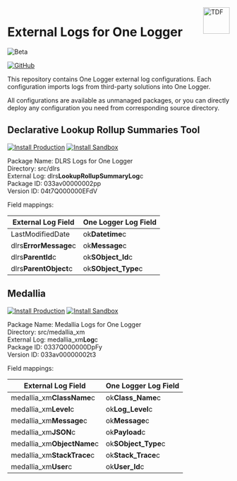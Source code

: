 <a href="https://kratapps.com/one-logger/plugins/external-logs-for-one-logger/">
  <img title="One Logger" alt="TDF" width="60px" height="60px" align="right"
       src="https://kratapps.com/images/external_logs_for_one_logger_logo_200_200.png"  />
</a>

# External Logs for One Logger

![Beta](https://img.shields.io/badge/beta-yellow)

[![GitHub](https://img.shields.io/badge/GitHub-Public-black?logo=github)](https://github.com/kratapps/external-logs-for-one-logger)

This repository contains One Logger external log configurations. Each
configuration imports logs from third-party solutions into One Logger.

All configurations are available as unmanaged packages, or you can directly
deploy any configuration you need from corresponding source directory.

## Declarative Lookup Rollup Summaries Tool

[![Install Production](https://img.shields.io/badge/Unmanaged%20Package-Install%20Production-cyan)](https://login.salesforce.com/packaging/installPackage.apexp?p0=04t7Q000000EFdV)
[![Install Sandbox](https://img.shields.io/badge/Unmanaged%20Package-Install%20Sandbox-cyan)](https://test.salesforce.com/packaging/installPackage.apexp?p0=04t7Q000000EFdV)

Package Name: DLRS Logs for One Logger  
Directory: src/dlrs  
External Log: dlrs**LookupRollupSummaryLog**c  
Package ID: 033av00000002pp  
Version ID: 04t7Q000000EFdV

Field mappings:

| External Log Field    | One Logger Log Field |
| --------------------- | -------------------- |
| LastModifiedDate      | ok**Datetime**c      |
| dlrs**ErrorMessage**c | ok**Message**c       |
| dlrs**ParentId**c     | ok**SObject_Id**c    |
| dlrs**ParentObject**c | ok**SObject_Type**c  |

## Medallia

[![Install Production](https://img.shields.io/badge/Unmanaged%20Package-Install%20Production-cyan)](https://login.salesforce.com/packaging/installPackage.apexp?p0=04t7Q000000EFZI)
[![Install Sandbox](https://img.shields.io/badge/Unmanaged%20Package-Install%20Sandbox-cyan)](https://test.salesforce.com/packaging/installPackage.apexp?p0=04t7Q000000EFZI)

Package Name: Medallia Logs for One Logger  
Directory: src/medallia_xm  
External Log: medallia_xm**Log**c  
Package ID: 0337Q000000DpFy  
Version ID: 033av00000002t3

Field mappings:

| External Log Field         | One Logger Log Field |
| -------------------------- | -------------------- |
| medallia_xm**ClassName**c  | ok**Class_Name**c    |
| medallia_xm**Level**c      | ok**Log_Level**c     |
| medallia_xm**Message**c    | ok**Message**c       |
| medallia_xm**JSON**c       | ok**Payload**c       |
| medallia_xm**ObjectName**c | ok**SObject_Type**c  |
| medallia_xm**StackTrace**c | ok**Stack_Trace**c   |
| medallia_xm**User**c       | ok**User_Id**c       |
